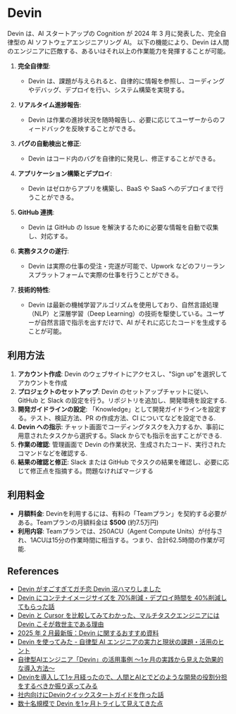 # Devin

Devin は、AI スタートアップの Cognition が 2024 年 3 月に発表した、完全自律型の AI ソフトウェアエンジニアリング AI。
以下の機能により、Devin は人間のエンジニアに匹敵する、あるいはそれ以上の作業能力を発揮することが可能。

1. **完全自律型**:

   - Devin は、課題が与えられると、自律的に情報を参照し、コーディングやデバッグ、デプロイを行い、システム構築を実現する。

2. **リアルタイム進捗報告**:

   - Devin は作業の進捗状況を随時報告し、必要に応じてユーザーからのフィードバックを反映することができる。

3. **バグの自動検出と修正**:

   - Devin はコード内のバグを自律的に発見し、修正することができる。

4. **アプリケーション構築とデプロイ**:

   - Devin はゼロからアプリを構築し、BaaS や SaaS へのデプロイまで行うことができる。

5. **GitHub 連携**:

   - Devin は GitHub の Issue を解決するために必要な情報を自動で収集し、対応する。

6. **実務タスクの遂行**:

   - Devin は実際の仕事の受注・完遂が可能で、Upwork などのフリーランスプラットフォームで実際の仕事を行うことができる。

7. **技術的特性**:
   - Devin は最新の機械学習アルゴリズムを使用しており、自然言語処理（NLP）と深層学習（Deep Learning）の技術を駆使している。ユーザーが自然言語で指示を出すだけで、AI がそれに応じたコードを生成することが可能。

## 利用方法

1. **アカウント作成**:
   Devin のウェブサイトにアクセスし、"Sign up"を選択してアカウントを作成
2. **プロジェクトのセットアップ**:
   Devin のセットアップチャットに従い、GitHub と Slack の設定を行う。リポジトリを追加し、開発環境を設定する.
3. **開発ガイドラインの設定**:
  「Knowledge」として開発ガイドラインを設定する。テスト、検証方法、PR の作成方法、CI についてなどを設定できる.
4. **Devin への指示**:
   チャット画面でコーディングタスクを入力するか、事前に用意されたタスクから選択する。Slack からでも指示を出すことができる.
5. **作業の確認**:
   管理画面で Devin の作業状況、生成されたコード、実行されたコマンドなどを確認する.
6. **結果の確認と修正**:
   Slack または GitHub でタスクの結果を確認し、必要に応じて修正点を指摘する。問題なければマージする

## 利用料金

- **月額料金**: Devinを利用するには、有料の「Teamプラン」を契約する必要がある。Teamプランの月額料金は **$500** (約7.5万円)
- **利用内容**: Teamプランでは、250ACU（Agent Compute Units）が付与され、1ACUは15分の作業時間に相当する。つまり、合計62.5時間の作業が可能.

## References

- [Devin がすごすぎてガチ恋 Devin 沼ハマりしました](https://note.com/kokuyo_engineer/n/n2f4035ec6447)
- [Devin にコンテナイメージサイズを 70%削減・デプロイ時間を 40%削減してもらった話](https://tech.layerx.co.jp/entry/2025/02/06/110027)
- [Devin と Cursor を比較してみてわかった、マルチタスクエンジニアには Devin こそが救世主である理由](https://zenn.dev/ubie_dev/articles/e9682c9c6487c8)
- [2025 年 2 月最新版：Devin に関するおすすめ資料](https://zenn.dev/yukinagae/articles/5f8f1d69116402)
- [Devin を使ってみた - 自律型 AI エンジニアの実力と現状の課題・活用のヒント](https://zenn.dev/cureapp/articles/75b405a89068df)
- [自律型AIエンジニア「Devin」の活用事例 〜1ヶ月の実践から見えた効果的な導入方法〜](https://zenn.dev/smartround_dev/articles/cd6c1e168b4f79)
- [Devinを導入して1ヶ月経ったので、人間とAIとでどのような開発の役割分担をするべきか振り返ってみる](https://blog.generative-agents.co.jp/entry/with-devin)
- [社内向けにDevinクイックスタートガイドを作った話](https://zenn.dev/tacoms/articles/efeb008ce810f3)
- [数十名規模で Devin を1ヶ月トライして見えてきた点](https://zenn.dev/globis/articles/7733191f62d1e7)
